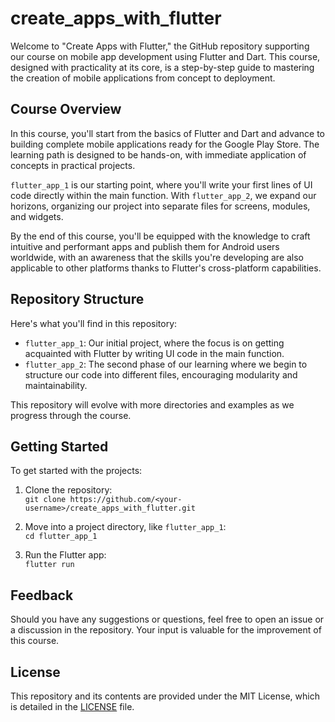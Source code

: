 # create_apps_with_flutter

Welcome to "Create Apps with Flutter," the GitHub repository supporting our course on mobile app development using Flutter and Dart. This course, designed with practicality at its core, is a step-by-step guide to mastering the creation of mobile applications from concept to deployment.

## Course Overview

In this course, you'll start from the basics of Flutter and Dart and advance to building complete mobile applications ready for the Google Play Store. The learning path is designed to be hands-on, with immediate application of concepts in practical projects.

`flutter_app_1` is our starting point, where you'll write your first lines of UI code directly within the main function. With `flutter_app_2`, we expand our horizons, organizing our project into separate files for screens, modules, and widgets.

By the end of this course, you'll be equipped with the knowledge to craft intuitive and performant apps and publish them for Android users worldwide, with an awareness that the skills you're developing are also applicable to other platforms thanks to Flutter's cross-platform capabilities.

## Repository Structure

Here's what you'll find in this repository:

- `flutter_app_1`: Our initial project, where the focus is on getting acquainted with Flutter by writing UI code in the main function.
- `flutter_app_2`: The second phase of our learning where we begin to structure our code into different files, encouraging modularity and maintainability.

This repository will evolve with more directories and examples as we progress through the course.

## Getting Started

To get started with the projects:

1. Clone the repository:  
`git clone https://github.com/<your-username>/create_apps_with_flutter.git`

3. Move into a project directory, like `flutter_app_1`:  
`cd flutter_app_1`

3. Run the Flutter app:  
`flutter run`

## Feedback

Should you have any suggestions or questions, feel free to open an issue or a discussion in the repository. Your input is valuable for the improvement of this course.

## License

This repository and its contents are provided under the MIT License, which is detailed in the [LICENSE](LICENSE) file.
